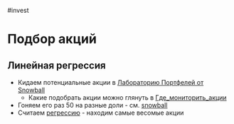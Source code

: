 #invest 

# Подбор акций

## Линейная регрессия

- Кидаем потенциальные акции в [Лабораторию Портфелей от Snowball](https://snowball-income.com/portfoliolab)
	- Какие подобрать акции можно глянуть в [Где_мониторить_акции](Где_мониторить_акции.md)
- Гоняем его раз 50 на разные доли - см. [snowball](snowball.ipynb)
- Считаем [регрессию](../tools/Линейная_регрессия_в_Excel.md) - находим самые весомые акции